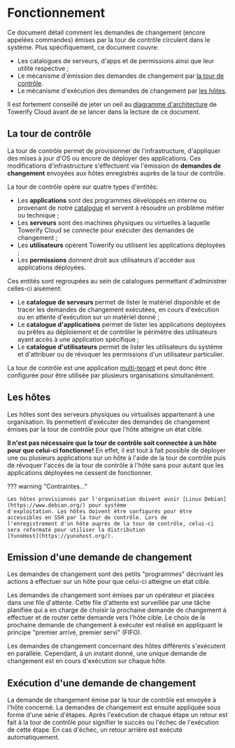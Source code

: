 # Fonctionnement

Ce document détail comment les demandes de changement (encore appelées commandes) émises par la tour de contrôle
circulent dans le système. Plus spécifiquement, ce document couvre:

- Les catalogues de serveurs, d'apps et de permissions ainsi que leur utilité respective ;
- Le mécanisme d'émission des demandes de changement par [la tour de contrôle](#la-tour-de-controle).
- Le mécanisme d'exécution des demandes de changement par [les hôtes](#les-hotes).

Il est fortement conseillé de jeter un oeil au [diagramme d'architecture](overview.md#diagramme-darchitecture) de
Towerify Cloud avant de se lancer dans la lecture de ce document.

## La tour de contrôle

La tour de contrôle permet de provisionner de l'infrastructure, d'appliquer des mises à jour d'OS ou encore de déployer
des applications. Ces modifications d'infrastructure s'effectuent via l'émission de __demandes de changement__ envoyées
aux hôtes enregistrés auprès de la tour de contrôle.

La tour de contrôle opère sur quatre types d'entités:

- Les __applications__ sont des programmes développés en interne ou provenant de notre [catalogue](archive/catalog.md)
  et servent à résoudre un problème métier ou technique ;
- Les __serveurs__ sont des machines physiques ou virtuelles à laquelle Towerify Cloud se connecte pour exécuter des
  demandes de changement ;
- Les __utilisateurs__ opèrent Towerify ou utilisent les applications déployées ;
- Les __permissions__ donnent droit aux utilisateurs d'accéder aux applications déployées.

Ces entités sont regroupées au sein de catalogues permettant d'administrer celles-ci aisément:

- Le __catalogue de serveurs__ permet de lister le matériel disponible et de tracer les demandes de changement
  exécutées, en cours d'exécution ou en attente d'exécution sur un matériel donné ;
- Le __catalogue d'applications__ permet de lister les applications déployées ou prêtes au déploiement et de contrôler
  le périmètre des utilisateurs ayant accès à une application spécifique ;
- Le __catalogue d'utilisateurs__ permet de lister les utilisateurs du système et d'attribuer ou de révoquer les
  permissions d'un utilisateur particulier.

La tour de contrôle est une application [multi-tenant](https://en.wikipedia.org/wiki/Multitenancy) et peut donc être
configurée pour être utilisée par plusieurs organisations simultanément.

## Les hôtes

Les hôtes sont des serveurs physiques ou virtualisés appartenant à une organisation. Ils permettent d'exécuter des
demandes de changement émises par la tour de contrôle pour que l'hôte atteigne un état cible.

__Il n'est pas nécessaire que la tour de contrôle soit connectée à un hôte pour que celui-ci fonctionne!__ En effet, il
est tout à fait possible de déployer une ou plusieurs applications sur un hôte à l'aide de la tour de contrôle puis de
révoquer l'accès de la tour de contrôle à l'hôte sans pour autant que les applications déployées ne cessent de
fonctionner.

??? warning "Contraintes..."

    Les hôtes provisionnés par l'organisation doivent avoir [Linux Debian](https://www.debian.org/) pour système 
    d'exploitation. Les hôtes doivent être configurés pour être accessibles en SSH par la tour de contrôle. Lors de 
    l'enregistrement d'un hôte auprès de la tour de contrôle, celui-ci sera reformaté pour utiliser la distribution
    [YunoHost](https://yunohost.org/).

## Emission d'une demande de changement

Les demandes de changement sont des petits "programmes" décrivant les actions à effectuer sur un hôte pour que celui-ci
atteigne un état cible.

Les demandes de changement sont émises par un opérateur et placées dans une file d'attente. Cette file d'attente est
surveillée par une tâche planifiée qui a en charge de choisir la prochaine demande de changement à effectuer et de
router cette demande vers l'hôte cible. Le choix de la prochaine demande de changement à exécuter est réalisé en
appliquant le principe "premier arrivé, premier servi" (FIFO).

Les demandes de changement concernant des hôtes différents s'exécutent en parallèle. Cependant, à un instant donné, une
unique demande de changement est en cours d'exécution sur chaque hôte.

## Exécution d'une demande de changement

La demande de changement émise par la tour de contrôle est envoyée à l'hôte concerné. La demandes de changement est
ensuite appliquée sous forme d'une série d'étapes. Après l'exécution de chaque étape un retour est fait à la tour de
contrôle pour signifier le succès ou l'échec de l'exécution de cette étape. En cas d'échec, un retour arrière est
exécuté automatiquement. 